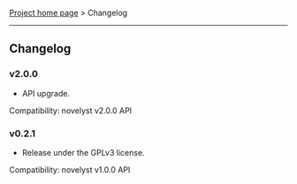 [Project home page](index) > Changelog

------------------------------------------------------------------------

## Changelog

### v2.0.0

- API upgrade.

Compatibility: novelyst v2.0.0 API

### v0.2.1

- Release under the GPLv3 license.

Compatibility: novelyst v1.0.0 API
